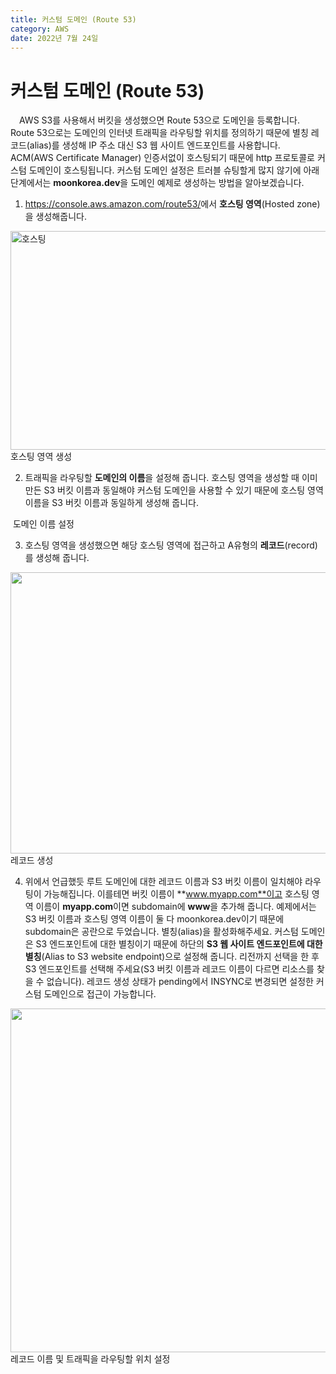 ```yaml
---
title: 커스텀 도메인 (Route 53)
category: AWS
date: 2022년 7월 24일
---
```


# 커스텀 도메인 (Route 53)

&emsp;<!--  -->AWS S3를 사용해서 버킷을 생성했으면 Route 53으로 도메인을 등록합니다. Route 53으로는 도메인의 인터넷 트래픽을 라우팅할 위치를 정의하기 때문에 별칭 레코드(alias)를 생성해 IP 주소 대신 S3 웹 사이트 엔드포인트를 사용합니다. ACM(AWS Certificate Manager) 인증서없이 호스팅되기 때문에 http 프로토콜로 커스텀 도메인이 호스팅됩니다. 커스텀 도메인 설정은 트러블 슈팅할게 많지 않기에 아래 단계에서는 **moonkorea.dev**을 도메인 예제로 생성하는 방법을 알아보겠습니다.<!--  -->

1. <a href="https://console.aws.amazon.com/route53/" target=”_blank” rel="noreferrer">https://console.aws.amazon.com/route53/</a>에서 **호스팅 영역**(Hosted zone)을 생성해줍니다.

<img src="https://readmedata.github.io/data/create_hostzone.png" alt="호스팅" width="850" height="350">
<span>호스팅 영역 생성</span>

2. 트래픽을 라우팅할 **도메인의 이름**을 설정해 줍니다. 호스팅 영역을 생성할 때 이미 만든 S3 버킷 이름과 동일해야 커스텀 도메인을 사용할 수 있기 때문에 호스팅 영역 이름을 S3 버킷 이름과 동일하게 생성해 줍니다.

<img src="https://readmedata.github.io/data/create_host_zone_detail.png" alt="">
<span>도메인 이름 설정</span>

3. 호스팅 영역을 생성했으면 해당 호스팅 영역에 접근하고 A유형의 **레코드**(record)를 생성해 줍니다.

<img src="https://readmedata.github.io/data/create_record.png" alt="" width="850" height="450">
<span>레코드 생성</span>

4. 위에서 언급했듯 루트 도메인에 대한 레코드 이름과 S3 버킷 이름이 일치해야 라우팅이 가능해집니다. 이를테면 버킷 이름이 **www.myapp.com**이고 호스팅 영역 이름이 **myapp.com**이면 subdomain에 **www**을 추가해 줍니다. 예제에서는 S3 버킷 이름과 호스팅 영역 이름이 둘 다 moonkorea.dev이기 때문에 subdomain은 공란으로 두었습니다. 별칭(alias)을 활성화해주세요. 커스텀 도메인은 S3 엔드포인트에 대한 별칭이기 때문에 하단의 **S3 웹 사이트 엔드포인트에 대한 별칭**(Alias to S3 website endpoint)으로 설정해 줍니다. 리전까지 선택을 한 후 S3 엔드포인트를 선택해 주세요(S3 버킷 이름과 레코드 이름이 다르면 리소스를 찾을 수 없습니다). 레코드 생성 상태가 pending에서 INSYNC로 변경되면 설정한 커스텀 도메인으로 접근이 가능합니다.

<img src="https://readmedata.github.io/data/create_record_detail.png" alt="" width="850" height="550">
<span>레코드 이름 및 트래픽을 라우팅할 위치 설정</span>

